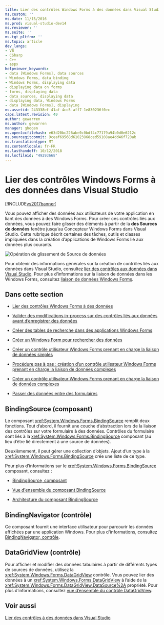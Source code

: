 ```yaml
---
title: Lier des contrôles Windows Forms à des données dans Visual Studio | Microsoft Docs
ms.custom: ''
ms.date: 11/15/2016
ms.prod: visual-studio-dev14
ms.reviewer: ''
ms.suite: ''
ms.tgt_pltfrm: ''
ms.topic: article
dev_langs:
- VB
- CSharp
- C++
- aspx
helpviewer_keywords:
- data [Windows Forms], data sources
- Windows Forms, data binding
- Windows Forms, displaying data
- displaying data on forms
- forms, displaying data
- data sources, displaying data
- displaying data, Windows Forms
- data [Windows Forms], displaying
ms.assetid: 243338ef-41af-4cc5-aff7-1e830236f0ec
caps.latest.revision: 40
author: gewarren
ms.author: gewarren
manager: ghogen
ms.openlocfilehash: e63d20bc226abe0c0bdf4c77179a94b0d0e6212c
ms.sourcegitcommit: 9ceaf69568d61023868ced59108ae4dd46f720ab
ms.translationtype: MT
ms.contentlocale: fr-FR
ms.lasthandoff: 10/12/2018
ms.locfileid: "49293668"
---
```

# <a name="bind-windows-forms-controls-to-data-in-visual-studio"></a>Lier des contrôles Windows Forms à des données dans Visual Studio
[!INCLUDE[vs2017banner](../includes/vs2017banner.md)]

  
Vous pouvez afficher des données aux utilisateurs de votre application en liant des données à des Windows Forms. Pour créer ces contrôles liés aux données, vous pouvez faire glisser des éléments à partir de la **des Sources de données** fenêtre jusqu’au Concepteur Windows Forms dans Visual Studio. Cette rubrique décrit certaines des tâches, outils et classes impliquées dans la création d’applications de Windows Forms lié aux données plus courants.  
  
 ![Opération de glissement de Source de données](../data-tools/media/raddata-data-source-drag-operation.png "opération de glissement raddata Source de données")  
  
 Pour obtenir des informations générales sur la création de contrôles liés aux données dans Visual Studio, consultez [lier des contrôles aux données dans Visual Studio](../data-tools/bind-controls-to-data-in-visual-studio.md). Pour plus d’informations sur la liaison de données dans les Windows Forms, consultez [liaison de données Windows Forms](http://msdn.microsoft.com/library/c3826d8e-ea25-4ad4-a669-45bfb19192aa).  
  
## <a name="in-this-section"></a>Dans cette section  
  
-   [Lier des contrôles Windows Forms à des données](../data-tools/bind-windows-forms-controls-to-data.md)  
  
-   [Valider des modifications in-process sur des contrôles liés aux données avant d’enregistrer des données](../data-tools/commit-in-process-edits-on-data-bound-controls-before-saving-data.md)  
  
-   [Créer des tables de recherche dans des applications Windows Forms](../data-tools/create-lookup-tables-in-windows-forms-applications.md)  
  
-   [Créer un Windows Form pour rechercher des données](../data-tools/create-a-windows-form-to-search-data.md)  
  
-   [Créer un contrôle utilisateur Windows Forms prenant en charge la liaison de données simples](../data-tools/create-a-windows-forms-user-control-that-supports-simple-data-binding.md)  
  
-   [Procédure pas à pas : création d’un contrôle utilisateur Windows Forms prenant en charge la liaison de données complexes](../data-tools/create-a-windows-forms-user-control-that-supports-complex-data-binding.md)  
  
-   [Créer un contrôle utilisateur Windows Forms prenant en charge la liaison de données complexes](../data-tools/create-a-windows-forms-user-control-that-supports-lookup-data-binding.md)  
  
-   [Passer des données entre des formulaires](../data-tools/pass-data-between-forms.md)  
  
## <a name="bindingsource-component"></a>BindingSource (composant)  
 Le composant <xref:System.Windows.Forms.BindingSource> remplit deux fonctions. Tout d’abord, il fournit une couche d’abstraction lors de la liaison des contrôles sur votre formulaire à des données. Contrôles du formulaire sont liés à la <xref:System.Windows.Forms.BindingSource> composant (au lieu d’être lié directement à une source de données).  
  
 Deuxièmement, il peut gérer une collection d’objets. Ajout d’un type à la <xref:System.Windows.Forms.BindingSource> crée une liste de ce type.  
  
 Pour plus d’informations sur le <xref:System.Windows.Forms.BindingSource> composant, consultez :  
  
-   [BindingSource, composant](http://msdn.microsoft.com/library/3e2faf4c-f5b8-4fa6-9fbc-f59c37ec2fb9)  
  
-   [Vue d'ensemble du composant BindingSource](http://msdn.microsoft.com/library/be838caf-fcb0-4b68-827f-58b2c04b747f)  
  
-   [Architecture du composant BindingSource](http://msdn.microsoft.com/library/7bc69c90-8a11-48b1-9336-3adab5b41591)  
  
## <a name="bindingnavigator-control"></a>BindingNavigator (contrôle)  
 Ce composant fournit une interface utilisateur pour parcourir les données affichées par une application Windows. Pour plus d'informations, consultez [BindingNavigator, contrôle](http://msdn.microsoft.com/library/18c1e2a5-9834-40d3-9b2e-2b545e4e769e).  
  
## <a name="datagridview-control"></a>DataGridView (contrôle)  
 Pour afficher et modifier des données tabulaires à partir de différents types de sources de données, utilisez la <xref:System.Windows.Forms.DataGridView> contrôle. Vous pouvez lier des données à un <xref:System.Windows.Forms.DataGridView> à l’aide de la <xref:System.Windows.Forms.DataGridView.DataSource%2A> propriété. Pour plus d’informations, consultez [vue d’ensemble du contrôle DataGridView](http://msdn.microsoft.com/library/0a45c661-89dc-4390-9cc6-c47eee501488).  
  
## <a name="see-also"></a>Voir aussi  
 [Lier des contrôles à des données dans Visual Studio](../data-tools/bind-controls-to-data-in-visual-studio.md)


